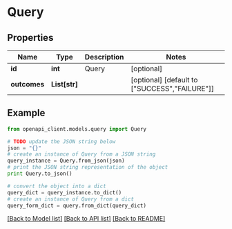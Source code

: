 # Query


## Properties
Name | Type | Description | Notes
------------ | ------------- | ------------- | -------------
**id** | **int** | Query | [optional] 
**outcomes** | **List[str]** |  | [optional] [default to ["SUCCESS","FAILURE"]]

## Example

```python
from openapi_client.models.query import Query

# TODO update the JSON string below
json = "{}"
# create an instance of Query from a JSON string
query_instance = Query.from_json(json)
# print the JSON string representation of the object
print Query.to_json()

# convert the object into a dict
query_dict = query_instance.to_dict()
# create an instance of Query from a dict
query_form_dict = query.from_dict(query_dict)
```
[[Back to Model list]](../README.md#documentation-for-models) [[Back to API list]](../README.md#documentation-for-api-endpoints) [[Back to README]](../README.md)


